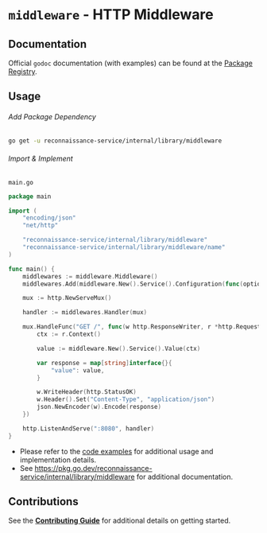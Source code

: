# `middleware` - HTTP Middleware

## Documentation

Official `godoc` documentation (with examples) can be found at the [Package Registry](https://pkg.go.dev/reconnaissance-service/internal/library/middleware).

## Usage

###### Add Package Dependency

```bash
go get -u reconnaissance-service/internal/library/middleware
```

###### Import & Implement

`main.go`

```go
package main

import (
    "encoding/json"
    "net/http"

    "reconnaissance-service/internal/library/middleware"
    "reconnaissance-service/internal/library/middleware/name"
)

func main() {
    middlewares := middleware.Middleware()
    middlewares.Add(middleware.New().Service().Configuration(func(options *name.Settings) { options.Service = "example-service-name" }).Middleware)

    mux := http.NewServeMux()

    handler := middlewares.Handler(mux)

    mux.HandleFunc("GET /", func(w http.ResponseWriter, r *http.Request) {
        ctx := r.Context()

        value := middleware.New().Service().Value(ctx)

        var response = map[string]interface{}{
            "value": value,
        }

        w.WriteHeader(http.StatusOK)
        w.Header().Set("Content-Type", "application/json")
        json.NewEncoder(w).Encode(response)
    })

    http.ListenAndServe(":8080", handler)
}
```

- Please refer to the [code examples](example_test.go) for additional usage and implementation details.
- See https://pkg.go.dev/reconnaissance-service/internal/library/middleware for additional documentation.

## Contributions

See the [**Contributing Guide**](CONTRIBUTING.md) for additional details on getting started.
